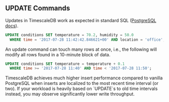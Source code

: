 ## UPDATE Commands [](update)

Updates in TimescaleDB work as expected in standard SQL ([PostgreSQL docs][postgres-update]).

```sql
UPDATE conditions SET temperature = 70.2, humidity = 50.0
  WHERE time = '2017-07-28 11:42:42.846621+00' AND location = 'office';
```

An update command can touch many rows at once, i.e., the following
will modify all rows found in a 10-minute block of data.

```sql
UPDATE conditions SET temperature = temperature + 0.1
  WHERE time >= '2017-07-28 11:40' AND time < '2017-07-28 11:50';
```

<highlight type="warning">
TimescaleDB achieves much higher insert performance compared to
 vanilla PostgreSQL when inserts are localized to the most recent time
 interval (or two).  If your workload is heavily based on `UPDATE`s to old
 time intervals instead, you may observe significantly lower write
 throughput.
</highlight>

[postgres-update]: https://www.postgresql.org/docs/current/static/sql-update.html
